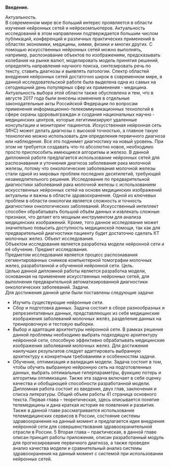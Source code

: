 **Введение.**


Актуальность.  
В современном мире все больший интерес проявляется в области изучения нейронных сетей и нейрокомпьютеров. 
Актуальность исследований в этом направлении подтверждается большим числом публикаций,
конференций и различных практических применений в областях экономики, медицины, химии, физики и многих других. 
С помощью искусственных нейронных сетей можно выполнять, например, распознавание объектов по изображениям, предсказывать колебания на рынке валют,
моделировать модель принятия решений, определять направления научного поиска, синтезировать речь по тексту, ставить диагнозы и выявлять патологии. 
Спектр областей внедрения нейронных сетей достаточно широк в современном мире, 
в данной исследовательской работе была выделена одна из самых на сегодняшний день популярных сфер их применения - медицина.
Актуальность выбора этой области также обусловлена и тем, что в августе 2017 года были внесены изменения в отдельные законодательные акты
Российской Федерации по вопросам применения информационно-телекоммуникационных технологий в сфере охраны здоровьяграждан 
и создания национальных научно - медицинских центров, которые легитимизируют удаленные консультации и мониторинг пациентов. 
Искусственная нейронная сеть (ИНС) может делать диагнозы с высокой точностью,
а главное такую технологию можно использовать для определения первичного диагноза или наблюдения. Все это поднимет диагностику на новый уровень. 
При этом не требуется создавать что-то абсолютно новое, необходимо просто приспособить имеющиеся алгоритмы и железо. 
В данной дипломной работе предлагается использование нейронных сетей для распознавания и уточнения диагноза заболевания рака молочной железы, 
потому что онкологические заболевания молочной железы стали одной из мировых проблем последних десятилетий, требующей незамедлительного решения. 
Исследование по предварительной диагностики заболеваний рака молочной железы с использованием искусственных нейронных сетей 
на основе медицинских изображений актуальны и важны в области здравоохранения. 
Одной из ключевых проблем в области онкологии является сложность и точность диагностики онкологических заболеваний.
Искусственный интеллект способен обрабатывать большой объём данных и извлекать сложные признаки, 
что делает его мощным инструментом для анализа медицинских изображений.
Кроме, того данное исследование может значительно повысить доступность медицинской помощи, 
так как для предварительной диагностики пациенту будет достаточно сделать КТ молочных желез.
Объект исследования.  
Объектом исследования является разработка модели нейронной сети и её обучение. 
Предмет исследования.  
Предметом исследования является процесс распознавания сегментированных снимков компьютерной томографии молочных желез,
разработанной и обученной нейронной сети.
Цель.  
Целью данной дипломной работы является разработка модели, основанная на применение искусственных нейронных сетей, 
для выполнения предварительной автоматизированной диагностики онкологических заболеваний.
Задачи.  
Для достижения данной цели были поставлены следующие задачи: 
*	Изучить существующие нейронные сети.
*	Сбор и подготовка данных. Задача состоит в сборе разнообразных и репрезентативных данных, представляющих 
из себя медицинские изображения заболеваний молочных желёз, разделение данных на тренировочную и тестовую выборки.
*	Выбор и адаптация архитектуры нейронной сети. В рамках решения данной проблемы необходимо выбрать подходящую архитектуру нейронной сети, 
способную эффективно обрабатывать медицинские изображения заболеваний молочных желез.
Для достижения наилучших результатов следует адаптировать выбранную архитектуру к конкретным требованиям и особенностям задачи.
*	Обучение, оптимизация и валидация модели. Задача состоит в том, чтобы обучить выбранную нейронную сеть на подготовленных данных,
выбрать оптимальные гиперпараметры, функцию потерь и алгоритмы оптимизации.
Также эта задача включает в себя оценку качества и обобщающей способности разработанной модели.
Дипломная работа состоит из введения, двух глав, заключения и списка литературы. Общий объем работы 41 страница основного текста.
Первая глава – теоретическая, здесь описывается понятие телемедицины и дана краткая история ее появления и развития. 
Также в данной главе рассматривается использование телемедицинских сервисов в России, состояние системы здравоохранения на данный момент и
предлагается идея внедрения нейронной сети для совершенствования здравоохранительной отрасли в России. 5 
Вторая глава – практическая, в данной главе описан принцип работы приложения, описан разработанный модуль для прогнозирование первичного диагноза, 
а также проведен анализ качества модели и сравнительный анализ системы здравоохранения на данный момент с системой при использовании нейронных сетей.


